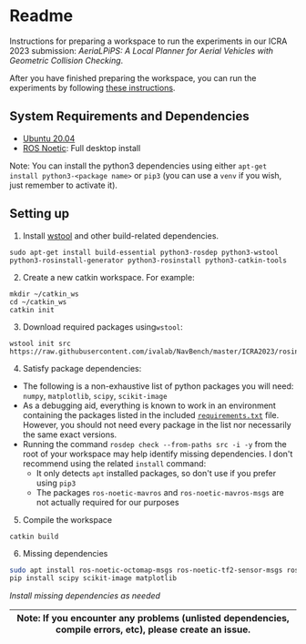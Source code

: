 # Readme
Instructions for preparing a workspace to run the experiments in our ICRA 2023 submission: _AeriaLPiPS: A Local Planner for Aerial Vehicles with Geometric Collision
Checking_.

After you have finished preparing the workspace, you can run the experiments by following [these instructions](https://github.com/ivaros/aerial_pips).

## System Requirements and Dependencies
- [Ubuntu 20.04](http://releases.ubuntu.com/20.04/)
- [ROS Noetic](http://wiki.ros.org/noetic/): Full desktop install

Note: You can install the python3 dependencies using either `apt-get install python3-<package name>` or `pip3` (you can use a `venv` if you wish, just remember to activate it).

## Setting up

1. Install [wstool](http://wiki.ros.org/wstool) and other build-related dependencies.
```
sudo apt-get install build-essential python3-rosdep python3-wstool python3-rosinstall-generator python3-rosinstall python3-catkin-tools
```

2. Create a new catkin workspace. For example:
```
mkdir ~/catkin_ws
cd ~/catkin_ws
catkin init
```

3. Download required packages using`wstool`:
```
wstool init src https://raw.githubusercontent.com/ivalab/NavBench/master/ICRA2023/rosinstall 
```

4. Satisfy package dependencies:
- The following is a non-exhaustive list of python packages you will need: `numpy`, `matplotlib`, `scipy`, `scikit-image`
- As a debugging aid, everything is known to work in an environment containing the packages listed in the included [`requirements.txt`](https://raw.githubusercontent.com/ivalab/NavBench/master/ICRA2023/requirements.txt) file. However, you should not need every package in the list nor necessarily the same exact versions.
- Running the command `rosdep check --from-paths src -i -y` from the root of your workspace may help identify missing dependencies. I don't recommend using the related `install` command:
  - It only detects `apt` installed packages, so don't use if you prefer using `pip3`
  - The packages `ros-noetic-mavros` and `ros-noetic-mavros-msgs` are not actually required for our purposes

5. Compile the workspace
```
catkin build
```
6. Missing dependencies
```bash
sudo apt install ros-noetic-octomap-msgs ros-noetic-tf2-sensor-msgs ros-noetic-octomap-ros libgoogle-glog-dev
pip install scipy scikit-image matplotlib
```
_Install missing dependencies as needed_


| Note: If you encounter any problems (unlisted dependencies, compile errors, etc), please create an issue. |
| --- |
